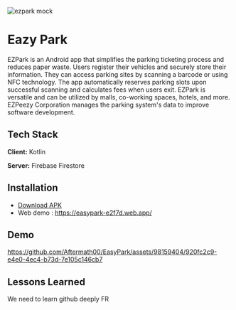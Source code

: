 ![ezpark mock](https://github.com/Aftermath00/EasyPark/assets/98159404/ff58924c-5537-4e0c-8c4a-82e7a655c310)



# Eazy Park

EZPark is an Android app that simplifies the parking ticketing process and reduces paper waste. Users register their vehicles and securely store their information. They can access parking sites by scanning a barcode or using NFC technology. The app automatically reserves parking slots upon successful scanning and calculates fees when users exit. EZPark is versatile and can be utilized by malls, co-working spaces, hotels, and more. EZPeezy Corporation manages the parking system's data to improve software development.


## Tech Stack

**Client:** Kotlin

**Server:** Firebase Firestore


## Installation
- [Download APK](./app-debug.apk)
- Web demo : https://easypark-e2f7d.web.app/

## Demo
https://github.com/Aftermath00/EasyPark/assets/98159404/920fc2c9-e4e0-4ec4-b73d-7e105c146cb7

## Lessons Learned

We need to learn github deeply FR


